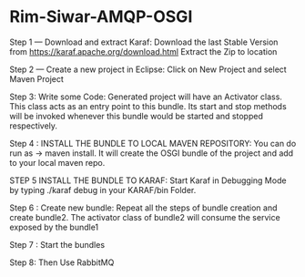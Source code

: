 # Rim-Siwar-AMQP-OSGI

Step 1 — Download and extract Karaf: 
Download the last Stable Version from https://karaf.apache.org/download.html 
Extract the Zip to location 

Step 2 — Create a new project in Eclipse: 
Click on New Project and select Maven Project 

Step 3: Write some Code: 
Generated project will have an Activator class. This class acts as an entry point to this bundle. Its start and stop methods will be invoked whenever this bundle would be started and stopped respectively. 

Step 4 : INSTALL THE BUNDLE TO LOCAL MAVEN REPOSITORY: 
You can do run as → maven install. It will create the OSGI bundle of the project and add to your local maven repo.

STEP 5 INSTALL THE BUNDLE TO KARAF:
Start Karaf in Debugging Mode by typing ./karaf debug in your KARAF/bin Folder. 

Step 6 : Create new bundle:
Repeat all the steps of bundle creation and create bundle2. The activator class of bundle2 will consume the service exposed by the bundle1 

Step 7 : Start the bundles

Step 8: Then Use RabbitMQ




